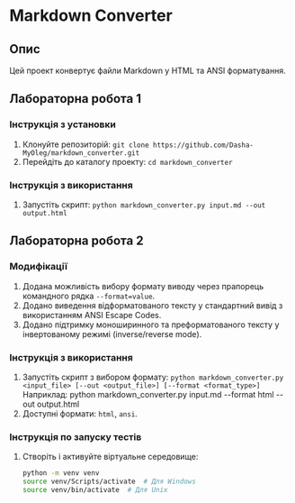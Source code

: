 # Markdown Converter

## Опис
Цей проект конвертує файли Markdown у HTML та ANSI форматування.

## Лабораторна робота 1

### Інструкція з установки
1. Клонуйте репозиторій: `git clone https://github.com/Dasha-MyOleg/markdown_converter.git`
2. Перейдіть до каталогу проекту: `cd markdown_converter`

### Інструкція з використання
1. Запустіть скрипт: `python markdown_converter.py input.md --out output.html`




## Лабораторна робота 2

### Модифікації
1. Додана можливість вибору формату виводу через прапорець командного рядка `--format=value`.
2. Додано виведення відформатованого тексту у стандартний вивід з використанням ANSI Escape Codes.
3. Додано підтримку моноширинного та преформатованого тексту у інвертованому режимі (inverse/reverse mode).

### Інструкція з використання
1. Запустіть скрипт з вибором формату: `python markdown_converter.py <input_file> [--out <output_file>] [--format <format_type>]`
   Наприклад: python markdown_converter.py input.md --format html --out output.html
2. Доступні формати: `html`, `ansi`.

### Інструкція по запуску тестів
1. Створіть і активуйте віртуальне середовище:
   ```bash
   python -m venv venv
   source venv/Scripts/activate  # Для Windows
   source venv/bin/activate  # Для Unix
